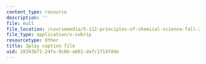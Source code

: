 ```yaml
---
content_type: resource
description: ''
file: null
file_location: /coursemedia/5-112-principles-of-chemical-science-fall-2005/28343b7124fe9c8ba661dafc1f147dde_HT4sxODPR2Q.srt
file_type: application/x-subrip
resourcetype: Other
title: 3play caption file
uid: 28343b71-24fe-9c8b-a661-dafc1f147dde
---
```

